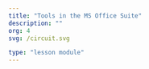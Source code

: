 ```yaml
---
title: "Tools in the MS Office Suite"
description: ""
org: 4
svg: /circuit.svg

type: "lesson module"
---
```

